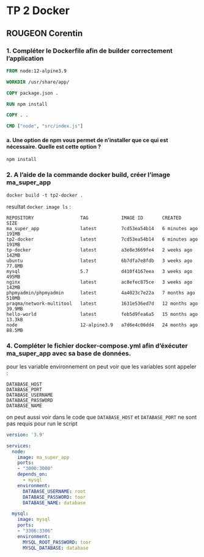 # TP 2 Docker

## ROUGEON Corentin



### 1. Compléter le Dockerfile afin de builder correctement l’application

````dockerfile
FROM node:12-alpine3.9

WORKDIR /usr/share/app/

COPY package.json .

RUN npm install

COPY . .

CMD ["node", "src/index.js"]
````

#### a. Une option de npm vous permet de n’installer que ce qui est nécessaire. Quelle est cette option ?

`npm install`

### 2. A l’aide de la commande docker build, créer l’image ma_super_app

`docker build -t tp2-docker .`

resultat `docker image ls` :

```
REPOSITORY                 TAG            IMAGE ID       CREATED         SIZE
ma_super_app               latest         7cd53ea54b14   6 minutes ago   191MB
tp2-docker                 latest         7cd53ea54b14   6 minutes ago   191MB
tp-docker                  latest         a3e8e3669fe4   2 weeks ago     142MB
ubuntu                     latest         6b7dfa7e8fdb   3 weeks ago     77.8MB
mysql                      5.7            d410f4167eea   3 weeks ago     495MB
nginx                      latest         ac8efec875ce   3 weeks ago     142MB
phpmyadmin/phpmyadmin      latest         4a4023c7e22a   7 months ago    510MB
praqma/network-multitool   latest         1631e536ed7d   12 months ago   39.9MB
hello-world                latest         feb5d9fea6a5   15 months ago   13.3kB
node                       12-alpine3.9   a7d6e4c06dd4   24 months ago   88.5MB
```


### 4. Compléter le fichier docker-compose.yml afin d’éxécuter ma_super_app avec sa base de données.

pour les variable environnement on peut voir que les variables sont appeler :

```    
DATABASE_HOST
DATABASE_PORT
DATABASE_USERNAME
DATABASE_PASSWORD
DATABASE_NAME
```

on peut aussi voir dans le code que `DATABASE_HOST` et `DATABASE_PORT` ne sont pas
requis pour run le script


````yml
version: '3.9'

services:
  node:
    image: ma_super_app
    ports:
    - "3000:3000"
    depends_on:
      - mysql
    environment:
      DATABASE_USERNAME: root
      DATABASE_PASSWORD: toor
      DATABASE_NAME: database

  mysql:
    image: mysql
    ports:
    - "3306:3306"
    environment:
      MYSQL_ROOT_PASSWORD: toor
      MYSQL_DATABASE: database
````

